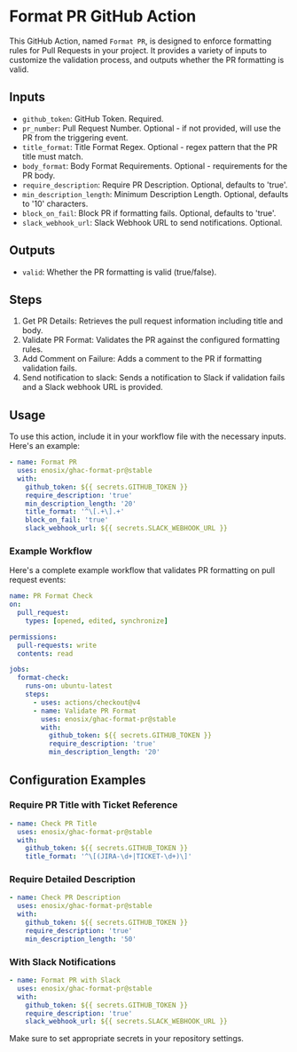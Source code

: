 # Format PR GitHub Action

This GitHub Action, named `Format PR`, is designed to enforce formatting rules for Pull Requests in your project. It provides a variety of inputs to customize the validation process, and outputs whether the PR formatting is valid.

## Inputs

- `github_token`: GitHub Token. Required.
- `pr_number`: Pull Request Number. Optional - if not provided, will use the PR from the triggering event.
- `title_format`: Title Format Regex. Optional - regex pattern that the PR title must match.
- `body_format`: Body Format Requirements. Optional - requirements for the PR body.
- `require_description`: Require PR Description. Optional, defaults to 'true'.
- `min_description_length`: Minimum Description Length. Optional, defaults to '10' characters.
- `block_on_fail`: Block PR if formatting fails. Optional, defaults to 'true'.
- `slack_webhook_url`: Slack Webhook URL to send notifications. Optional.

## Outputs

- `valid`: Whether the PR formatting is valid (true/false).

## Steps

1. Get PR Details: Retrieves the pull request information including title and body.
2. Validate PR Format: Validates the PR against the configured formatting rules.
3. Add Comment on Failure: Adds a comment to the PR if formatting validation fails.
4. Send notification to slack: Sends a notification to Slack if validation fails and a Slack webhook URL is provided.

## Usage

To use this action, include it in your workflow file with the necessary inputs. Here's an example:

```yaml
- name: Format PR
  uses: enosix/ghac-format-pr@stable
  with:
    github_token: ${{ secrets.GITHUB_TOKEN }}
    require_description: 'true'
    min_description_length: '20'
    title_format: '^\[.+\].+'
    block_on_fail: 'true'
    slack_webhook_url: ${{ secrets.SLACK_WEBHOOK_URL }}
```

### Example Workflow

Here's a complete example workflow that validates PR formatting on pull request events:

```yaml
name: PR Format Check
on:
  pull_request:
    types: [opened, edited, synchronize]

permissions:
  pull-requests: write
  contents: read

jobs:
  format-check:
    runs-on: ubuntu-latest
    steps:
      - uses: actions/checkout@v4
      - name: Validate PR Format
        uses: enosix/ghac-format-pr@stable
        with:
          github_token: ${{ secrets.GITHUB_TOKEN }}
          require_description: 'true'
          min_description_length: '20'
```

## Configuration Examples

### Require PR Title with Ticket Reference

```yaml
- name: Check PR Title
  uses: enosix/ghac-format-pr@stable
  with:
    github_token: ${{ secrets.GITHUB_TOKEN }}
    title_format: '^\[(JIRA-\d+|TICKET-\d+)\]'
```

### Require Detailed Description

```yaml
- name: Check PR Description
  uses: enosix/ghac-format-pr@stable
  with:
    github_token: ${{ secrets.GITHUB_TOKEN }}
    require_description: 'true'
    min_description_length: '50'
```

### With Slack Notifications

```yaml
- name: Format PR with Slack
  uses: enosix/ghac-format-pr@stable
  with:
    github_token: ${{ secrets.GITHUB_TOKEN }}
    require_description: 'true'
    slack_webhook_url: ${{ secrets.SLACK_WEBHOOK_URL }}
```

Make sure to set appropriate secrets in your repository settings.
